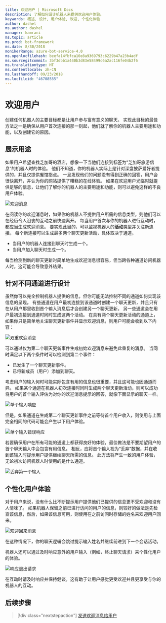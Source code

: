 ```yaml
---
title: 欢迎用户 | Microsoft Docs
description: 了解如何设计机器人来提供欢迎用户体验。
keywords: 概述, 设计, 用户体验, 欢迎, 个性化体验
author: dashel
ms.author: dashel
manager: kamrani
ms.topic: article
ms.prod: bot-framework
ms.date: 8/30/2018
monikerRange: azure-bot-service-4.0
ms.openlocfilehash: beefa14fbfca10e8a9369793c6229b47a23b4adf
ms.sourcegitcommit: 3bf3dbb1a440b3d83e58499c6a2ac116fe04b2f6
ms.translationtype: HT
ms.contentlocale: zh-CN
ms.lasthandoff: 09/23/2018
ms.locfileid: "46708585"
---
```

# <a name="welcoming-the-user"></a>欢迎用户

创建任何机器人的主要目标都是让用户参与富有意义的聊天。 实现此目标的最佳方法之一是确保从用户首次连接的那一刻起，他们就了解你的机器人主要用途和功能，以及创建它的原因。

## <a name="show-your-purpose"></a>展示用途

如果用户希望查找芝加哥的酒店，想像一下当他们连接到标签为“芝加哥旅游信息”的机器人时的体验。 他们不知道，你的机器人实际上是针对深盘披萨爱好者提供的，并且仅提供餐馆指点。 一旦发现他们的问题没有得到正确的回答，用户会很快离开，并认为你的网站提供了糟糕的在线体验。 如果在欢迎用户光临时就提供足够的信息，让他们了解你的机器人的主要用途和功能，则可以避免这样的不良用户体验。 

![欢迎消息](./media/welcome_message.png)

在阅读你的欢迎消息时，如果你的机器人不提供用户所需的信息类型，则他们可以在经历令人沮丧的互动之前快速离开。
每当用户首次与你的机器人进行互动时，都应当生成欢迎消息。 要实现此目的，可以监视机器人的**活动**类型并关注新连接。 每个新连接可以生成最多两个聊天更新活动，具体取决于通道。

- 当用户的机器人连接到聊天时生成一个。
- 当用户加入聊天时生成一个。

每当检测到新的聊天更新时简单地生成欢迎消息很容易，但当跨各种通道访问机器人时，这可能会导致意外结果。

## <a name="design-for-different-channels"></a>针对不同通道进行设计

虽然你可以完全控制机器人提供的信息，但你可能无法控制不同的通道如何实现该信息的呈现。 有些通道在用户最初连接到该通道时创建一个聊天更新，并且只有在从用户那里收到首个输入消息后才会创建另一个聊天更新。 另一些通道会在用户最初连接到通道时同时生成这两个活动。 在具有两个聊天更新活动的通道上，如果你只是简单地关注聊天更新事件并显示欢迎消息，则用户可能会收到以下内容：

![双重欢迎消息](./media/double_welcome_message.png)

可以通过仅为第二个聊天更新事件生成初始欢迎消息来避免此重复的消息。 当同时满足以下两个条件时可以检测到第二个事件：
- 已发生了一个聊天更新事件。
- 已将新成员（用户）添加到聊天。

考虑用户的输入何时可能实际包含有用的信息也很重要，并且这可能也因通道而异。 如果某个通道在机器人初次连接时同时生成两个聊天更新活动，则可以成功将用户的首个输入评估为对你的欢迎消息提示的回答，就像下面显示的聊天一样。

![单个输入响应](./media/single_input_response.png)

但是，如果通道在生成第二个聊天更新事件之前等待首个用户收入，则使用与上面完全相同的代码可能会产生以下用户体验。

![单个输入错误响应](./media/single_input_wrong_response.png)

若要确保用户在所有可能的通道上都获得良好的体验，最佳做法是不要期望用户的首个聊天输入中会包含有用信息。 相反，应将首个输入视为“丢弃”数据，并在收到该输入时提示用户提供继续聊天所需的信息。 此方法将产生一致的用户体验，无论初次访问机器人时使用的是什么通道。

![丢弃第一个输入](./media/no_first_input_response.png)

## <a name="personalize-the-user-experience"></a>个性化用户体验

对于用户来说，没有什么比不断提示用户提供他们已提供的信息更不受欢迎和没有人情味了。 如果机器人保留之前已进行访问的用户的信息，则较好的做法是先检查该信息，然后，如果该信息可用，则使用在之前访问时存储的姓名来欢迎用户回来。 

![欢迎回来消息](./media/welcome_back.png)

在这种情况下，你的聊天逻辑会跳过提示输入姓名并继续前进到下一个会话活动。

机器人还可以通过及时响应意外的用户输入（例如，终止聊天请求）来个性化用户的体验。

![响应退出请求](./media/respond_to_exit.png)

在互动时请及时响应并保持健谈，这有助于让用户感觉更受欢迎并且更享受与你的机器人的互动。

## <a name="next-steps"></a>后续步骤
> [!div class="nextstepaction"]
> [发送欢迎消息给用户](bot-builder-send-welcome-message.md)

